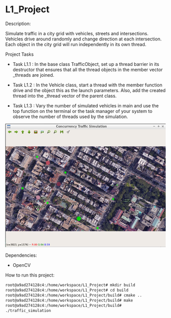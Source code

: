# L1_Project
Description: 

Simulate traffic in a city grid with vehicles, streets and intersections. Vehicles drive around randomly and change direction at each intersection. Each object in the city grid will run independently in its own thread.

Project Tasks
- Task L1.1 : In the base class TrafficObject, set up a thread barrier in its destructor that ensures that all the thread objects in the member vector _threads are joined.

- Task L1.2 : In the Vehicle class, start a thread with the member function drive and the object this as the launch parameters. Also, add the created thread into the _thread vector of the parent class.

- Task L1.3 : Vary the number of simulated vehicles in main and use the top function on the terminal or the task manager of your system to observe the number of threads used by the simulation.


<img src="data/L1.png"/>


Dependencies:
-   OpenCV 

How to run this project:

    root@a9ad274128c4:/home/workspace/L1_Project# mkdir build
    root@a9ad274128c4:/home/workspace/L1_Project# cd build
    root@a9ad274128c4:/home/workspace/L1_Project/build# cmake ..
    root@a9ad274128c4:/home/workspace/L1_Project/build# make
    root@a9ad274128c4:/home/workspace/L1_Project/build# ./traffic_simulation